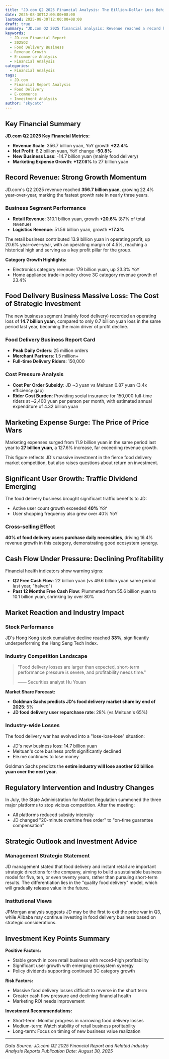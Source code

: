 ```yaml
---
title: "JD.com Q2 2025 Financial Analysis: The Billion-Dollar Loss Behind High Growth"
date: 2025-08-30T12:00:00+08:00
lastmod: 2025-08-30T12:00:00+08:00
draft: true
summary: "JD.com Q2 2025 financial analysis: Revenue reached a record high of 356.7 billion yuan with 22.4% growth, but food delivery business suffered a massive 14.7 billion yuan loss, causing net profit to drop 50.8%. Deep analysis of JD's food delivery strategy gains and challenges."
keywords: 
  - JD.com Financial Report
  - 2025Q2
  - Food Delivery Business
  - Revenue Growth
  - E-commerce Analysis
  - Financial Analysis
categories:
  - Financial Analysis
tags:
  - JD.com
  - Financial Report Analysis
  - Food Delivery
  - E-commerce
  - Investment Analysis
author: "skycatc"
---
```


## Key Financial Summary

**JD.com Q2 2025 Key Financial Metrics:**

- **Revenue Scale**: 356.7 billion yuan, YoY growth **+22.4%**
- **Net Profit**: 6.2 billion yuan, YoY change **-50.8%**
- **New Business Loss**: -14.7 billion yuan (mainly food delivery)
- **Marketing Expense Growth**: **+127.6%** to 27 billion yuan

## Record Revenue: Strong Growth Momentum

JD.com's Q2 2025 revenue reached **356.7 billion yuan**, growing 22.4% year-over-year, marking the fastest growth rate in nearly three years.

### Business Segment Performance
- **Retail Revenue**: 310.1 billion yuan, growth **+20.6%** (87% of total revenue)
- **Logistics Revenue**: 51.56 billion yuan, growth **+17.3%**

The retail business contributed 13.9 billion yuan in operating profit, up 20.6% year-over-year, with an operating margin of 4.5%, reaching a historical high and serving as a key profit pillar for the group.

**Category Growth Highlights:**
- Electronics category revenue: 179 billion yuan, up 23.3% YoY
- Home appliance trade-in policy drove 3C category revenue growth of 23.4%

## Food Delivery Business Massive Loss: The Cost of Strategic Investment

The new business segment (mainly food delivery) recorded an operating loss of **14.7 billion yuan**, compared to only 0.7 billion yuan loss in the same period last year, becoming the main driver of profit decline.

### Food Delivery Business Report Card
- **Peak Daily Orders**: 25 million orders
- **Merchant Partners**: 1.5 million+
- **Full-time Delivery Riders**: 150,000

### Cost Pressure Analysis
- **Cost Per Order Subsidy**: JD ~3 yuan vs Meituan 0.87 yuan (3.4x efficiency gap)
- **Rider Cost Burden**: Providing social insurance for 150,000 full-time riders at ~2,400 yuan per person per month, with estimated annual expenditure of 4.32 billion yuan

## Marketing Expense Surge: The Price of Price Wars

Marketing expenses surged from 11.9 billion yuan in the same period last year to **27 billion yuan**, a 127.6% increase, far exceeding revenue growth.

This figure reflects JD's massive investment in the fierce food delivery market competition, but also raises questions about return on investment.

## Significant User Growth: Traffic Dividend Emerging

The food delivery business brought significant traffic benefits to JD:
- Active user count growth exceeded **40%** YoY
- User shopping frequency also grew over 40% YoY

### Cross-selling Effect
**40% of food delivery users purchase daily necessities**, driving 16.4% revenue growth in this category, demonstrating good ecosystem synergy.

## Cash Flow Under Pressure: Declining Profitability

Financial health indicators show warning signs:
- **Q2 Free Cash Flow**: 22 billion yuan (vs 49.6 billion yuan same period last year, "halved")
- **Past 12 Months Free Cash Flow**: Plummeted from 55.6 billion yuan to 10.1 billion yuan, shrinking by over 80%

## Market Reaction and Industry Impact

### Stock Performance
JD's Hong Kong stock cumulative decline reached **33%**, significantly underperforming the Hang Seng Tech Index.

### Industry Competition Landscape
> "Food delivery losses are larger than expected, short-term performance pressure is severe, and profitability needs time."
> 
> —— Securities analyst Hu Youan

**Market Share Forecast:**
- **Goldman Sachs predicts JD's food delivery market share by end of 2025**: 5%
- **JD food delivery user repurchase rate**: 28% (vs Meituan's 65%)

### Industry-wide Losses
The food delivery war has evolved into a "lose-lose-lose" situation:
- JD's new business loss: 14.7 billion yuan
- Meituan's core business profit significantly declined
- Ele.me continues to lose money

Goldman Sachs predicts the **entire industry will lose another 92 billion yuan over the next year**.

## Regulatory Intervention and Industry Changes

In July, the State Administration for Market Regulation summoned the three major platforms to stop vicious competition. After the meeting:
- All platforms reduced subsidy intensity
- JD changed "20-minute overtime free order" to "on-time guarantee compensation"

## Strategic Outlook and Investment Advice

### Management Strategic Statement
JD management stated that food delivery and instant retail are important strategic directions for the company, aiming to build a sustainable business model for five, ten, or even twenty years, rather than pursuing short-term results. The differentiation lies in the "quality food delivery" model, which will gradually release value in the future.

### Institutional Views
JPMorgan analysis suggests JD may be the first to exit the price war in Q3, while Alibaba may continue investing in food delivery business based on strategic considerations.

## Investment Key Points Summary

**Positive Factors:**
- Stable growth in core retail business with record-high profitability
- Significant user growth with emerging ecosystem synergy
- Policy dividends supporting continued 3C category growth

**Risk Factors:**
- Massive food delivery losses difficult to reverse in the short term
- Greater cash flow pressure and declining financial health
- Marketing ROI needs improvement

**Investment Recommendations:**
- Short-term: Monitor progress in narrowing food delivery losses
- Medium-term: Watch stability of retail business profitability
- Long-term: Focus on timing of new business value realization

---

*Data Source: JD.com Q2 2025 Financial Report and Related Industry Analysis Reports*
*Publication Date: August 30, 2025*